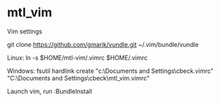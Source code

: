 mtl_vim
=======

Vim settings

git clone https://github.com/gmarik/vundle.git ~/.vim/bundle/vundle

Linux:
ln -s $HOME/mtl-vim/.vimrc $HOME/.vimrc

Windows:
fsutil hardlink create "c:\Documents and Settings\cbeck\.vimrc" "C:\Documents and Settings\cbeck\mtl_vim\.vimrc"

Launch vim, run :BundleInstall
